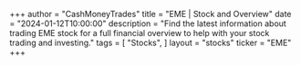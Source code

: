 +++
author = "CashMoneyTrades"
title = "EME | Stock and Overview"
date = "2024-01-12T10:00:00"
description = "Find the latest information about trading EME stock for a full financial overview to help with your stock trading and investing."
tags = [
"Stocks",
]
layout = "stocks"
ticker = "EME"
+++
        


    
        